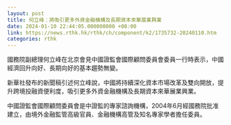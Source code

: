 ```yaml
---
layout: post
title: 何立峰：將吸引更多外資金融機構及長期資本來華展業興業
date: 2024-01-10 22:44:05.000000000 +08:00
link: https://news.rthk.hk/rthk/ch/component/k2/1735732-20240110.htm
categories: rthk
---
```


國務院副總理何立峰在北京會見中國證監會國際顧問委員會委員一行時表示，中國經濟回升向好、長期向好的基本趨勢無變。

新華社發布的新聞稿引述何立峰說，中國將持續深化資本市場改革及雙向開放，提升跨境投融資便利度，吸引更多外資金融機構及長期資本來華展業興業。

中國證監會國際顧問委員會是中證監的專家諮詢機構，2004年6月經國務院批准建立，由境外金融監管高級官員、金融機構高管及知名專家學者擔任委員。
